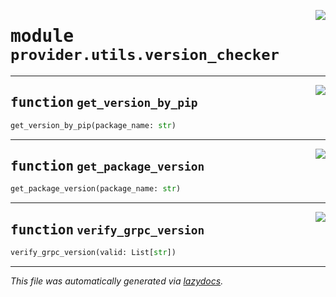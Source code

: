 <!-- markdownlint-disable -->

<a href="../../th2_data_services/provider/utils/version_checker.py#L0"><img align="right" style="float:right;" src="https://img.shields.io/badge/-source-cccccc?style=flat-square"></a>

# <kbd>module</kbd> `provider.utils.version_checker`





---

<a href="../../th2_data_services/provider/utils/version_checker.py#L8"><img align="right" style="float:right;" src="https://img.shields.io/badge/-source-cccccc?style=flat-square"></a>

## <kbd>function</kbd> `get_version_by_pip`

```python
get_version_by_pip(package_name: str)
```






---

<a href="../../th2_data_services/provider/utils/version_checker.py#L18"><img align="right" style="float:right;" src="https://img.shields.io/badge/-source-cccccc?style=flat-square"></a>

## <kbd>function</kbd> `get_package_version`

```python
get_package_version(package_name: str)
```






---

<a href="../../th2_data_services/provider/utils/version_checker.py#L24"><img align="right" style="float:right;" src="https://img.shields.io/badge/-source-cccccc?style=flat-square"></a>

## <kbd>function</kbd> `verify_grpc_version`

```python
verify_grpc_version(valid: List[str])
```








---

_This file was automatically generated via [lazydocs](https://github.com/ml-tooling/lazydocs)._
